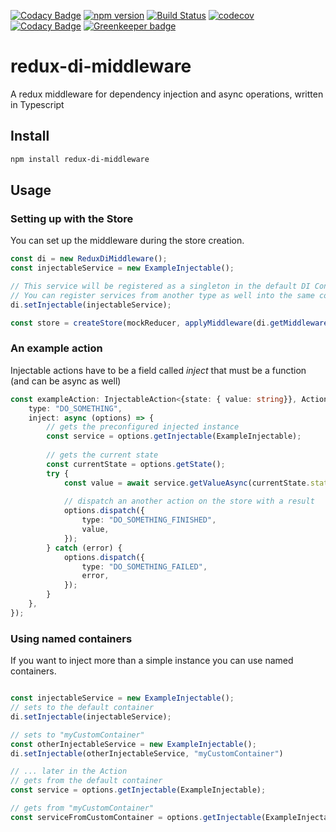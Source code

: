 
[![Codacy Badge](https://api.codacy.com/project/badge/Grade/e5f49807dba94c57906e4e115c7179a5)](https://app.codacy.com/app/gallayl/redux-di-middleware?utm_source=github.com&utm_medium=referral&utm_content=gallayl/redux-di-middleware&utm_campaign=badger)
[![npm version](https://badge.fury.io/js/redux-di-middleware.svg)](https://badge.fury.io/js/redux-di-middleware)
[![Build Status](https://travis-ci.org/gallayl/redux-di-middleware.svg?branch=master)](https://travis-ci.org/gallayl/redux-di-middleware)
[![codecov](https://codecov.io/gh/gallayl/redux-di-middleware/branch/master/graph/badge.svg)](https://codecov.io/gh/gallayl/redux-di-middleware)
[![Codacy Badge](https://api.codacy.com/project/badge/Grade/cd3c4876c52d41c6919e892e76d43e7e)](https://www.codacy.com/app/gallayl/redux-di-middleware?utm_source=github.com&amp;utm_medium=referral&amp;utm_content=gallayl/redux-di-middleware&amp;utm_campaign=Badge_Grade)
[![Greenkeeper badge](https://badges.greenkeeper.io/gallayl/redux-di-middleware.svg)](https://greenkeeper.io/)

# redux-di-middleware
A redux middleware for dependency injection and async operations, written in Typescript

## Install

```sh
npm install redux-di-middleware
```

## Usage

### Setting up with the Store

You can set up the middleware during the store creation.

```ts
const di = new ReduxDiMiddleware();
const injectableService = new ExampleInjectable();

// This service will be registered as a singleton in the default DI Container.
// You can register services from another type as well into the same container.
di.setInjectable(injectableService);

const store = createStore(mockReducer, applyMiddleware(di.getMiddleware()));
```

### An example action

Injectable actions have to be a field called *inject* that must be a function (and can be async as well)

```ts
const exampleAction: InjectableAction<{state: { value: string}}, Action> = ({
    type: "DO_SOMETHING",
    inject: async (options) => {
        // gets the preconfigured injected instance
        const service = options.getInjectable(ExampleInjectable);
        
        // gets the current state
        const currentState = options.getState();
        try {
            const value = await service.getValueAsync(currentState.state.value);
            
            // dispatch an another action on the store with a result
            options.dispatch({
                type: "DO_SOMETHING_FINISHED",
                value,
            });
        } catch (error) {
            options.dispatch({
                type: "DO_SOMETHING_FAILED",
                error,
            });
        }
    },
});
```

### Using named containers

If you want to inject more than a simple instance you can use named containers.

```ts

const injectableService = new ExampleInjectable();
// sets to the default container
di.setInjectable(injectableService);

// sets to "myCustomContainer"
const otherInjectableService = new ExampleInjectable();
di.setInjectable(otherInjectableService, "myCustomContainer")

// ... later in the Action
// gets from the default container
const service = options.getInjectable(ExampleInjectable);

// gets from "myCustomContainer"
const serviceFromCustomContainer = options.getInjectable(ExampleInjectable, "myCustomContainer");


```
